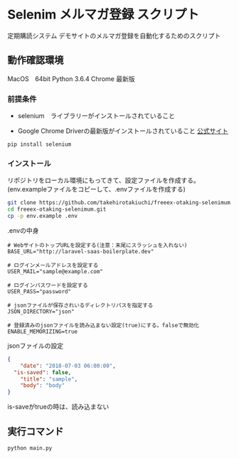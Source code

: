 # Selenim メルマガ登録 スクリプト

定期購読システム デモサイトのメルマガ登録を自動化するためのスクリプト


## 動作確認環境
MacOS　64bit
Python 3.6.4
Chrome 最新版

### 前提条件
- selenium　ライブラリーがインストールされていること

- Google Chrome Driverの最新版がインストールされていること
[公式サイト](http://docs.seleniumhq.org/download/)

```
pip install selenium
```

### インストール

リポジトリをローカル環境にもってきて、設定ファイルを作成する。
(env.exampleファイルをコピーして、.envファイルを作成する)

```bash
git clone https://github.com/takehirotakiuchi/freeex-otaking-selenimum.git
cd freeex-otaking-selenimum.git
cp -p env.example .env
```

.envの中身
```text
# WebサイトのトップURLを設定する(注意：末尾にスラッシュを入れない)
BASE_URL="http://laravel-saas-boilerplate.dev" 

# ログインメールアドレスを設定する
USER_MAIL="sample@example.com"

# ログインパスワードを設定する
USER_PASS="password"

# jsonファイルが保存されいるディレクトリパスを指定する
JSON_DIRECTORY="json"

# 登録済みのjsonファイルを読み込まない設定(true)にする。falseで無効化
ENABLE_MEMORIZING=true
```

jsonファイルの設定
```json
{
	"date": "2018-07-03 06:00:00",
  "is-saved": false,
	"title": "sample",
	"body": "body"
}
```
is-saveがtrueの時は、読み込まない


## 実行コマンド

```bash
python main.py
```

